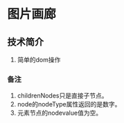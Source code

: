 # 图片画廊

## 技术简介

1. 简单的dom操作


### 备注

1. childrenNodes只是直接子节点。
1. node的nodeType属性返回的是数字。
1. 元素节点的nodevalue值为空。